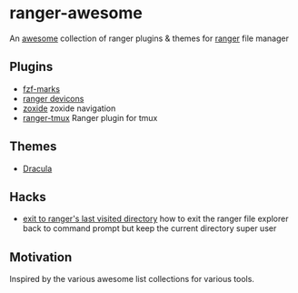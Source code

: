 # ranger-awesome

An [awesome](https://github.com/topics/awesome) collection of ranger plugins & themes for [ranger](https://github.com/ranger/ranger) file manager

## Plugins
  - [fzf-marks](https://github.com/laggardkernel/ranger-fzf-marks.git)
  - [ranger devicons](https://github.com/alexanderjeurissen/ranger_devicons)
  - [zoxide](https://github.com/jchook/ranger-zoxide) zoxide navigation
  - [ranger-tmux](https://github.com/ranger/ranger/wiki/Plugins) Ranger plugin for tmux

## Themes
  - [Dracula](https://github.com/dracula/ranger)

## Hacks
  - [exit to ranger's last visited directory](https://rotadev.com/how-to-exit-the-ranger-file-explorer-back-to-command-prompt-but-keep-the-current-directory-super-user/) how to exit the ranger file explorer back to command prompt but keep the current directory super user

## Motivation
Inspired by the various awesome list collections for various tools.
